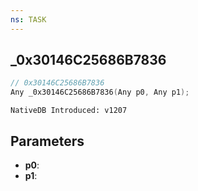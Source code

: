 ```yaml
---
ns: TASK
---
```

## _0x30146C25686B7836

```c
// 0x30146C25686B7836
Any _0x30146C25686B7836(Any p0, Any p1);
```

```
NativeDB Introduced: v1207
```

## Parameters
* **p0**:
* **p1**:
